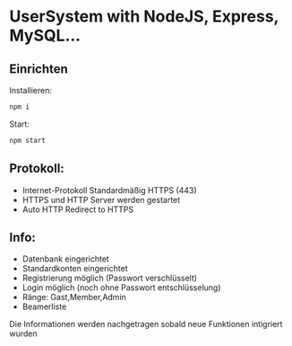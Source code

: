 # UserSystem with NodeJS, Express, MySQL...

## Einrichten

Installieren:
```bash
npm i
```
Start:

```bash
npm start
```

## Protokoll:

- Internet-Protokoll Standardmäßig HTTPS (443)
- HTTPS und HTTP Server werden gestartet
- Auto HTTP Redirect to HTTPS


## Info:
- Datenbank eingerichtet
- Standardkonten eingerichtet
- Registrierung möglich (Passwort verschlüsselt)
- Login möglich (noch ohne Passwort entschlüsselung)
- Ränge: Gast,Member,Admin
- Beamerliste

Die Informationen werden nachgetragen sobald neue Funktionen intigriert wurden
